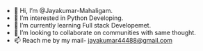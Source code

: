 - 👋 Hi, I’m @Jayakumar-Mahaligam.
- 👀 I’m interested in Python Developing.
- 🌱 I’m currently learning Full stack Developemet.
- 💞️ I’m looking to collaborate on communities with same thought.
- 📫 Reach me by my mail- jayakumar44488@gmail.com

<!---
Jayakumar-Mahaligam/Jayakumar-Mahaligam is a ✨ special ✨ repository because its `README.md` (this file) appears on your GitHub profile.
You can click the Preview link to take a look at your changes.
--->
